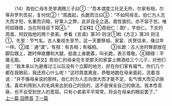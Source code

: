 　　（14）周伯仁母冬至举酒赐三子曰①：“吾本谓度江托足无所，尔家有相，尔等并罗列吾前，复何忧②！”周嵩起，长跪而泣曰③：“不如阿母言。伯仁为人志大而才短，名重而识暗，好乘人之弊，此非自全之道。嵩性狼抗，亦不容于世。唯阿奴碌碌，当在阿母目下耳④。”
　　【注释】①周伯仁：周f ，字伯仁。下文的周嵩、阿奴指他的两个弟弟。参看《言语》第30 则注①和《方正》第26 则注①。冬至：节气名。古人重视冬至节，这一天要祭祖、家宴、庆贺往来，像过年一样。②度：通“渡”。有相：有吉相；有福相。
　　③长跪：古人坐时臀部放在脚后跟上，跪时伸直腰和大腿，挺直上身跪着，叫长跪，表示尊敬。④碌碌：平庸无能。
　　【译文】周伯仁的母亲在冬至那天的家宴上赐酒给三个儿子，对他们说：“我本来以为避难过江以后没有个立脚的地方，好在你们家有福气，你们几个都在我眼前，我还担心什么呢！”这时周嵩离座，恭敬地跪在母亲面前，流着泪说：“并不像母亲说的那样。伯仁的为人志向很大而才能不足，名气很大而见识肤浅，喜欢利用别人的毛病来达到自己的目的，这不是保全自己的做法。我本性乖戾，也不会受到世人的宽容。只有小弟弟平平常常，将会在母亲的眼前罢了。”
<br>[上一篇](07_13) [回卷首](07_00) [下一篇](07_15)
